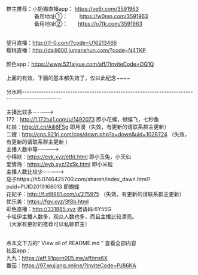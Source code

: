 群主推荐：小奶猫直播app： https://ve6r.com/3591963
               <br /> &nbsp;&nbsp;&nbsp;&nbsp;&nbsp;&nbsp;&nbsp;&nbsp;&nbsp;&nbsp;&nbsp;&nbsp;&nbsp;&nbsp;&nbsp;&nbsp;&nbsp;&nbsp;&nbsp;备用地址①： &nbsp;&nbsp;&nbsp;&nbsp;&nbsp;&nbsp; https://w0mn.com/3591963
                          <br /> &nbsp;&nbsp;&nbsp;&nbsp;&nbsp;&nbsp;&nbsp;&nbsp;&nbsp;&nbsp;&nbsp;&nbsp;&nbsp;&nbsp;&nbsp;&nbsp;&nbsp;&nbsp;&nbsp;备用地址②：&nbsp;&nbsp;&nbsp;&nbsp;&nbsp;&nbsp;&nbsp;https://o7fk.com/3591963

<br /> 望月直播：http://j1-0.com/?code=U16213466
<br /> 樱桃直播：http://daili600.jumanshun.com/?code=N4TKP
<br />
<br />颜色app：https://www.521aiyue.com/aff/?inviteCode=OQ1Q
<br />
<br />上面的有效，下面的基本都失效了，仅以此纪念~~~~
<br />
<br />分水岭----------------------------------------------------------------------------------------------
<br />
<br />主播比较多------>
<br />172：http://1.172tui1.com/u/1492073   即小花螺，蝴蝶飞，七秒鱼
<br />红娘：http://t.cn/Ailj6FSg  即月漫（失效，有更新的请联系群主更新）
<br />二嫂：http://cps.921rj.com/cps/down.php?a=down&uid=1028724 （失效，有更新的请联系群主更新
）
<br />主播人数中等------>
<br />小棉袄：https://evk.xyz/etfd.html  即小玉兔，小天仙
<br />爱情海：https://eyb.xyz/2x5k.html  即小米粒
<br />主播人数比较少------>
<br />茄子https://h5.0746425700.com/shareh/index_dawn.html?puid=PUID2019168013 即蝴蝶
<br />花妃子：http://f.xt9981.com/u/275975 （失效，有更新的请联系群主更新）
<br />优乐美：https://fgv.xyz/3f8b.html
<br />彩色直播：http://331885.xyz 邀请码:6Y55G
<br />卡哇伊主播人数多，观众人数也多，而且主播比较漂亮。
<br />（大家有更好的推荐可以私聊群主）


<br />点本文下方的“ View all of README.md ” 查看全部内容
<br />社区app：
<br />九九：https://aff.91porn005.me/aff/ms6X
<br />番茄：https://97.wujiang.online/?inviteCode=PJ86KA
